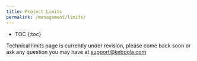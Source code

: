 ```yaml
---
title: Project Limits
permalink: /management/limits/
---
```


* TOC
{:toc}

Technical limits page is currently under revision, please come back soon or ask any question you may have at support@keboola.com
